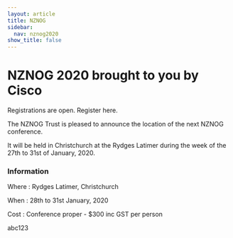 ```yaml
---
layout: article
title: NZNOG
sidebar:
  nav: nznog2020
show_title: false
---
```


# NZNOG 2020 brought to you by Cisco

Registrations are open. Register here.

The NZNOG Trust is pleased to announce the location of the next NZNOG conference.

It will be held in Christchurch at the Rydges Latimer during the week of the 27th to 31st of January, 2020.

### Information

Where : Rydges Latimer, Christchurch

When : 28th to 31st January, 2020

Cost : Conference proper - $300 inc GST per person

abc123

